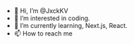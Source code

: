 - 👋 Hi, I’m @JxckKV
- 👀 I’m interested in coding.
- 🌱 I’m currently learning, Next.js, React.
- 📫 How to reach me 
  
